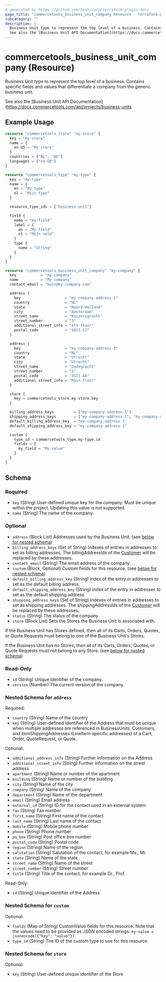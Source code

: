 ```yaml
---
# generated by https://github.com/hashicorp/terraform-plugin-docs
page_title: "commercetools_business_unit_company Resource - terraform-provider-commercetools"
subcategory: ""
description: |-
  Business Unit type to represent the top level of a business. Contains specific fields and values that differentiate a company from the generic business unit.
  See also the [Business Unit API Documentation](https://docs.commercetools.com/api/projects/business-units
---
```


# commercetools_business_unit_company (Resource)

Business Unit type to represent the top level of a business. Contains specific fields and values that differentiate a company from the generic business unit.

See also the [Business Unit API Documentation](https://docs.commercetools.com/api/projects/business-units

## Example Usage

```terraform
resource "commercetools_store" "my-store" {
  key = "my-store"
  name = {
    en-US = "My store"
  }
  countries = ["NL", "BE"]
  languages = ["en-GB"]
}

resource "commercetools_type" "my-type" {
  key = "my-type"
  name = {
    en = "My type"
    nl = "Mijn type"
  }

  resource_type_ids = ["business-unit"]

  field {
    name = "my-field"
    label = {
      en = "My field"
      nl = "Mijn veld"
    }
    type {
      name = "String"
    }
  }
}

resource "commercetools_business_unit_company" "my-company" {
  key           = "my-company"
  name          = "My company"
  contact_email = "main@my-company.com"

  address {
    key                    = "my-company-address-1"
    country                = "NL"
    state                  = "Noord-Holland"
    city                   = "Amsterdam"
    street_name            = "Keizersgracht"
    street_number          = "3"
    additional_street_info = "4th floor"
    postal_code            = "1015 CJ"
  }

  address {
    key                    = "my-company-address-2"
    country                = "NL"
    state                  = "Utrecht"
    city                   = "Utrecht"
    street_name            = "Oudegracht"
    street_number          = "1"
    postal_code            = "3511 AA"
    additional_street_info = "Main floor"
  }

  store {
    key = commercetools_store.my-store.key
  }

  billing_address_keys         = ["my-company-address-1"]
  shipping_address_keys        = ["my-company-address-1", "my-company-address-2"]
  default_billing_address_key  = "my-company-address-1"
  default_shipping_address_key = "my-company-address-1"

  custom {
    type_id = commercetools_type.my-type.id
    fields = {
      my_field = "My value"
    }
  }
}
```

<!-- schema generated by tfplugindocs -->
## Schema

### Required

- `key` (String) User-defined unique key for the company. Must be unique within the project. Updating this value is not supported.
- `name` (String) The name of the company.

### Optional

- `address` (Block List) Addresses used by the Business Unit. (see [below for nested schema](#nestedblock--address))
- `billing_address_keys` (Set of String) Indexes of entries in addresses to set as billing addresses. The billingAddressIds of the [Customer](https://docs.commercetools.com/api/projects/customers) will be replaced by these addresses.
- `contact_email` (String) The email address of the company.
- `custom` (Block, Optional) Custom fields for this resource. (see [below for nested schema](#nestedblock--custom))
- `default_billing_address_key` (String) Index of the entry in addresses to set as the default billing address.
- `default_shipping_address_key` (String) Index of the entry in addresses to set as the default shipping address.
- `shipping_address_keys` (Set of String) Indexes of entries in addresses to set as shipping addresses. The shippingAddressIds of the [Customer](https://docs.commercetools.com/api/projects/customers) will be replaced by these addresses.
- `status` (String) The status of the company.
- `store` (Block List) Sets the Stores the Business Unit is associated with. 

If the Business Unit has Stores defined, then all of its Carts, Orders, Quotes, or Quote Requests must belong to one of the Business Unit's Stores.

If the Business Unit has no Stores, then all of its Carts, Orders, Quotes, or Quote Requests must not belong to any Store. (see [below for nested schema](#nestedblock--store))

### Read-Only

- `id` (String) Unique identifier of the company.
- `version` (Number) The current version of the company.

<a id="nestedblock--address"></a>
### Nested Schema for `address`

Required:

- `country` (String) Name of the country
- `key` (String) User-defined identifier of the Address that must be unique when multiple addresses are referenced in BusinessUnits, Customers, and itemShippingAddresses (LineItem-specific addresses) of a Cart, Order, QuoteRequest, or Quote.

Optional:

- `additional_address_info` (String) Further information on the Address
- `additional_street_info` (String) Further information on the street address
- `apartment` (String) Name or number of the apartment
- `building` (String) Name or number of the building
- `city` (String) Name of the city
- `company` (String) Name of the company
- `department` (String) Name of the department
- `email` (String) Email address
- `external_id` (String) ID for the contact used in an external system
- `fax` (String) Fax number
- `first_name` (String) First name of the contact
- `last_name` (String) Last name of the contact
- `mobile` (String) Mobile phone number
- `phone` (String) Phone number
- `po_box` (String) Post office box number
- `postal_code` (String) Postal code
- `region` (String) Name of the region
- `salutation` (String) Salutation of the contact, for example Ms., Mr.
- `state` (String) Name of the state
- `street_name` (String) Name of the street
- `street_number` (String) Street number
- `title` (String) Title of the contact, for example Dr., Prof.

Read-Only:

- `id` (String) Unique identifier of the Address


<a id="nestedblock--custom"></a>
### Nested Schema for `custom`

Optional:

- `fields` (Map of String) CustomValue fields for this resource. Note that the values need to be provided as JSON encoded strings: `my-value = jsonencode({"key": "value"})`
- `type_id` (String) The ID of the custom type to use for this resource.


<a id="nestedblock--store"></a>
### Nested Schema for `store`

Optional:

- `key` (String) User-defined unique identifier of the Store
